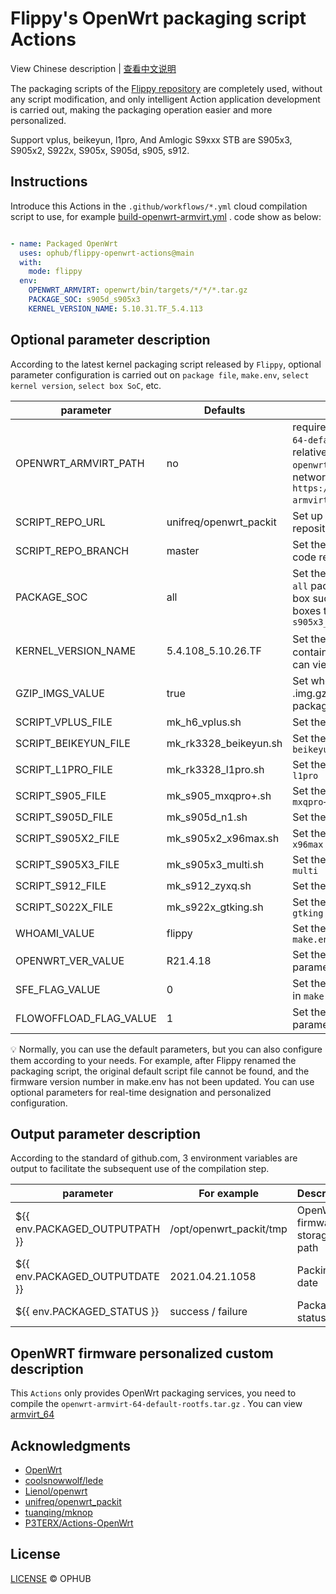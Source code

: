 # Flippy's OpenWrt packaging script Actions

View Chinese description  |  [查看中文说明](README.cn.md)

The packaging scripts of the [Flippy repository](https://github.com/unifreq/openwrt_packit) are completely used, without any script modification, and only intelligent Action application development is carried out, making the packaging operation easier and more personalized.

Support vplus, beikeyun, l1pro, And Amlogic S9xxx STB are S905x3, S905x2, S922x, S905x, S905d, s905, s912.

## Instructions

Introduce this Actions in the `.github/workflows/*.yml` cloud compilation script to use, for example [build-openwrt-armvirt.yml](https://github.com/ophub/op/blob/main/.github/workflows/build-openwrt-armvirt.yml) . code show as below:

```yaml

- name: Packaged OpenWrt
  uses: ophub/flippy-openwrt-actions@main
  with:
    mode: flippy
  env:
    OPENWRT_ARMVIRT: openwrt/bin/targets/*/*/*.tar.gz
    PACKAGE_SOC: s905d_s905x3
    KERNEL_VERSION_NAME: 5.10.31.TF_5.4.113

```

## Optional parameter description

According to the latest kernel packaging script released by `Flippy`, optional parameter configuration is carried out on `package file`, `make.env`, `select kernel version`, `select box SoC`, etc.

| parameter              | Defaults               | Description                                                   |
|------------------------|------------------------|---------------------------------------------------------------|
| OPENWRT_ARMVIRT_PATH   | no                     | required. Set the file path of `openwrt-armvirt-64-default-rootfs.tar.gz` , you can use a relative path such as `openwrt/bin/targets/*/*/*.tar.gz` or the network file download address. E.g `https://github.com/.../releases/.../openwrt-armvirt-64-default-rootfs.tar.gz` . |
| SCRIPT_REPO_URL        | unifreq/openwrt_packit | Set up the packaging script source code repository.           |
| SCRIPT_REPO_BRANCH     | master                 | Set the branch of the packaged script source code repository. |
| PACKAGE_SOC            | all                    | Set the `SoC` of the packaging box, the default `all` packs all boxes, you can specify a single box such as `s905x3`, you can choose multiple boxes to use _ connection such as `s905x3_s905d` |
| KERNEL_VERSION_NAME    | 5.4.108_5.10.26.TF     | Set the kernel version，Ophub's [kernel](https://github.com/ophub/amlogic-s9xxx-openwrt/tree/main/amlogic-s9xxx/amlogic-kernel/kernel) library contains many original kernels of `Flippy`, you can view and choose to specify. |
| GZIP_IMGS_VALUE        | true                   | Set whether to automatically compress to .img.gz file after packaging (compression package upload and download faster) |
| SCRIPT_VPLUS_FILE      | mk_h6_vplus.sh         | Set the script file name for packaging `h6 vplus` |
| SCRIPT_BEIKEYUN_FILE   | mk_rk3328_beikeyun.sh  | Set the script file name for packaging `rk3328 beikeyun` |
| SCRIPT_L1PRO_FILE      | mk_rk3328_l1pro.sh     | Set the script file name for packaging `rk3328 l1pro` |
| SCRIPT_S905_FILE       | mk_s905_mxqpro+.sh     | Set the script file name for packaging `s905 mxqpro+` |
| SCRIPT_S905D_FILE      | mk_s905d_n1.sh         | Set the script file name for packaging `s905d n1` |
| SCRIPT_S905X2_FILE     | mk_s905x2_x96max.sh    | Set the script file name for packaging `s905x2 x96max` |
| SCRIPT_S905X3_FILE     | mk_s905x3_multi.sh     | Set the script file name for packaging `s905x3 multi` |
| SCRIPT_S912_FILE       | mk_s912_zyxq.sh        | Set the script file name for packaging `s912 zyxq` |
| SCRIPT_S022X_FILE      | mk_s922x_gtking.sh     | Set the script file name for packaging `s922x gtking` |
| WHOAMI_VALUE           | flippy                 | Set the value of the `WHOAMI` parameter in `make.env` |
| OPENWRT_VER_VALUE      | R21.4.18               | Set the value of the `OPENWRT_VER_VALUE` parameter in `make.env` |
| SFE_FLAG_VALUE         | 0                      | Set the value of the `SFE_FLAG_VALUE` parameter in `make.env` |
| FLOWOFFLOAD_FLAG_VALUE | 1                      | Set the value of the `FLOWOFFLOAD_FLAG_VALUE` parameter in `make.env` |

💡 Normally, you can use the default parameters, but you can also configure them according to your needs. For example, after Flippy renamed the packaging script, the original default script file cannot be found, and the firmware version number in make.env has not been updated. You can use optional parameters for real-time designation and personalized configuration.

## Output parameter description

According to the standard of github.com, 3 environment variables are output to facilitate the subsequent use of the compilation step.

| parameter                                | For example             | Description                   |
|------------------------------------------|-------------------------|-------------------------------|
| ${{ env.PACKAGED_OUTPUTPATH }}           | /opt/openwrt_packit/tmp | OpenWrt firmware storage path |
| ${{ env.PACKAGED_OUTPUTDATE }}           | 2021.04.21.1058         | Packing date                  |
| ${{ env.PACKAGED_STATUS }}               | success / failure       | Package status                |

## OpenWRT firmware personalized custom description

This `Actions` only provides OpenWrt packaging services, you need to compile the `openwrt-armvirt-64-default-rootfs.tar.gz` . You can view [armvirt_64](https://github.com/ophub/op/tree/main/router/armvirt_64)

## Acknowledgments

- [OpenWrt](https://github.com/openwrt/openwrt)
- [coolsnowwolf/lede](https://github.com/coolsnowwolf/lede)
- [Lienol/openwrt](https://github.com/Lienol/openwrt)
- [unifreq/openwrt_packit](https://github.com/unifreq/openwrt_packit)
- [tuanqing/mknop](https://github.com/tuanqing/mknop)
- [P3TERX/Actions-OpenWrt](https://github.com/P3TERX/Actions-OpenWrt)

## License

[LICENSE](https://github.com/ophub/flippy-openwrt-actions/blob/main/LICENSE) © OPHUB

